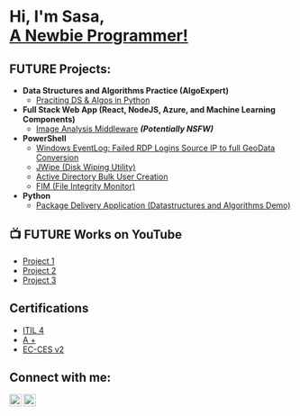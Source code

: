 <h1>Hi, I'm Sasa, <br/><a href="[https://github.com/Sasas-Requiem]">A Newbie Programmer!</a>

<h2>FUTURE Projects:</h2>

- <b>Data Structures and Algorithms Practice (AlgoExpert)</b>
  - [Praciting DS & Algos in Python](https://github.com/joshmadakor1/Algorithms-Practice)
- <b>Full Stack Web App (React, NodeJS, Azure, and Machine Learning Components)</b>
  - [Image Analysis Middleware](https://github.com/joshmadakor1/4chan-Image-Analysis-Middleware-C964) <b><i>(Potentially NSFW)</b></i>
- <b>PowerShell</b>
  - [Windows EventLog: Failed RDP Logins Source IP to full GeoData Conversion](https://github.com/joshmadakor1/Sentinel-Lab)
  - [JWipe (Disk Wiping Utility)](https://github.com/joshmadakor1/Jwipe.PowerShell)
  - [Active Directory Bulk User Creation](https://github.com/joshmadakor1/AD_PS)
  - [FIM (File Integrity Monitor)](https://github.com/joshmadakor1/PowerShell-Integrity-FIM)
- <b>Python</b>
  - [Package Delivery Application (Datastructures and Algorithms Demo)](https://github.com/joshmadakor1/Package-Delivery-Pathfinding-Algorithm)

<h2>📺 FUTURE Works on YouTube </h2>

- [Project 1](https://www.youtube.com/watch?v=a83ASGn_V_s)
- [Project 2](https://www.youtube.com/watch?v=uHy3oM7NnoU)
- [Project 3](https://www.youtube.com/watch?v=N-L9hklSlNk)

<h2> Certifications </h2>

- [ITIL 4](https://linkedin.com/in/sylviareshellemartinezspiker/)
- [A +](https://linkedin.com/in/sylviareshellemartinezspiker/)
- [EC-CES v2](https://linkedin.com/in/sylviareshellemartinezspiker/)

<h2> Connect with me:</h2>

[<img align="left" alt="JoshMadakor | YouTube" width="22px" src="https://cdn.jsdelivr.net/npm/simple-icons@v3/icons/youtube.svg" />][youtube]
[<img align="left" alt="JoshMadakor | LinkedIn" width="22px" src="https://cdn.jsdelivr.net/npm/simple-icons@v3/icons/linkedin.svg" />][linkedin]

[youtube]: https://www.youtube.com/c/
[linkedin]: https://linkedin.com/in/sylviareshellemartinezspiker/

<!--
**✨ _special_ ✨ repository because its `README.md` (this file) appears on your GitHub profile.

Here are some ideas to get you started:

- 🔭 I’m currently working on ...
- 🌱 I’m currently learning ...
- 👯 I’m looking to collaborate on ...
- 🤔 I’m looking for help with ...
- 💬 Ask me about ...
- 📫 How to reach me: ...
- 😄 Pronouns: ...
- ⚡ Fun fact: ...
-->
